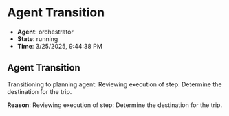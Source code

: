 # Agent Transition

- **Agent**: orchestrator
- **State**: running
- **Time**: 3/25/2025, 9:44:38 PM

## Agent Transition

Transitioning to planning agent: Reviewing execution of step: Determine the destination for the trip.

**Reason**: Reviewing execution of step: Determine the destination for the trip.

